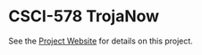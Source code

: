 # CSCI-578 TrojaNow

See the [Project Website](http://dgrahn.github.io/csci578) for details on this project.
